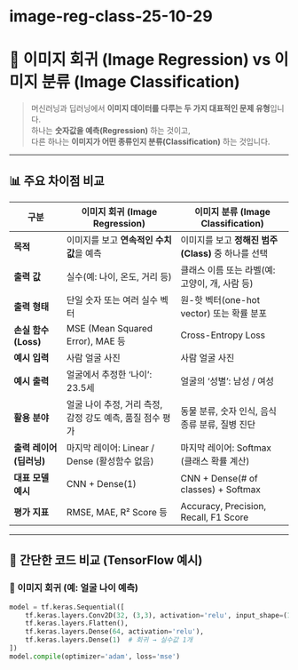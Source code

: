 # image-reg-class-25-10-29
# 🧠 이미지 회귀 (Image Regression) vs 이미지 분류 (Image Classification)

> 머신러닝과 딥러닝에서 **이미지 데이터를 다루는 두 가지 대표적인 문제 유형**입니다.  
> 하나는 **숫자값을 예측(Regression)** 하는 것이고,  
> 다른 하나는 **이미지가 어떤 종류인지 분류(Classification)** 하는 것입니다.

---

## 📊 주요 차이점 비교

| 구분 | **이미지 회귀 (Image Regression)** | **이미지 분류 (Image Classification)** |
|------|--------------------------------------|----------------------------------------|
| **목적** | 이미지를 보고 **연속적인 수치값**을 예측 | 이미지를 보고 **정해진 범주(Class)** 중 하나를 선택 |
| **출력 값** | 실수(예: 나이, 온도, 거리 등) | 클래스 이름 또는 라벨(예: 고양이, 개, 사람 등) |
| **출력 형태** | 단일 숫자 또는 여러 실수 벡터 | 원-핫 벡터(one-hot vector) 또는 확률 분포 |
| **손실 함수 (Loss)** | MSE (Mean Squared Error), MAE 등 | Cross-Entropy Loss |
| **예시 입력** | 사람 얼굴 사진 | 사람 얼굴 사진 |
| **예시 출력** | 얼굴에서 추정한 ‘나이’: 23.5세 | 얼굴의 ‘성별’: 남성 / 여성 |
| **활용 분야** | 얼굴 나이 추정, 거리 측정, 감정 강도 예측, 품질 점수 평가 | 동물 분류, 숫자 인식, 음식 종류 분류, 질병 진단 |
| **출력 레이어 (딥러닝)** | 마지막 레이어: Linear / Dense (활성함수 없음) | 마지막 레이어: Softmax (클래스 확률 계산) |
| **대표 모델 예시** | CNN + Dense(1) | CNN + Dense(# of classes) + Softmax |
| **평가 지표** | RMSE, MAE, R² Score 등 | Accuracy, Precision, Recall, F1 Score |

---

## 🧩 간단한 코드 비교 (TensorFlow 예시)

### 🔹 이미지 회귀 (예: 얼굴 나이 예측)

```python
model = tf.keras.Sequential([
    tf.keras.layers.Conv2D(32, (3,3), activation='relu', input_shape=(128,128,3)),
    tf.keras.layers.Flatten(),
    tf.keras.layers.Dense(64, activation='relu'),
    tf.keras.layers.Dense(1)  # 회귀 → 실수값 1개
])
model.compile(optimizer='adam', loss='mse')

